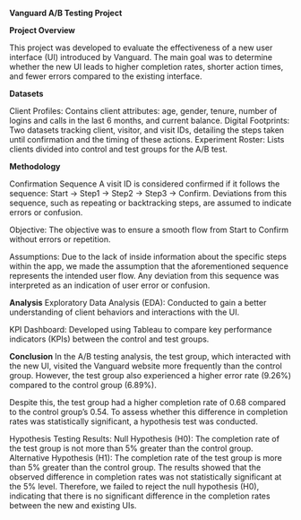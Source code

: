 **Vanguard A/B Testing Project**


**Project Overview**

This project was developed to evaluate the effectiveness of a new user interface (UI) introduced by Vanguard. The main goal was to determine whether the new UI leads to higher completion rates, shorter action times, and fewer errors compared to the existing interface.

**Datasets**

Client Profiles:
Contains client attributes: age, gender, tenure, number of logins and calls in the last 6 months, and current balance.
Digital Footprints:
Two datasets tracking client, visitor, and visit IDs, detailing the steps taken until confirmation and the timing of these actions.
Experiment Roster:
Lists clients divided into control and test groups for the A/B test.


**Methodology**

Confirmation Sequence
A visit ID is considered confirmed if it follows the sequence: Start → Step1 → Step2 → Step3 → Confirm. Deviations from this sequence, such as repeating or backtracking steps, are assumed to indicate errors or confusion.

Objective:
The objective was to ensure a smooth flow from Start to Confirm without errors or repetition.

Assumptions:
Due to the lack of inside information about the specific steps within the app, we made the assumption that the aforementioned sequence represents the intended user flow. Any deviation from this sequence was interpreted as an indication of user error or confusion.



**Analysis**
Exploratory Data Analysis (EDA): Conducted to gain a better understanding of client behaviors and interactions with the UI.

KPI Dashboard: Developed using Tableau to compare key performance indicators (KPIs) between the control and test groups.



**Conclusion**
In the A/B testing analysis, the test group, which interacted with the new UI, visited the Vanguard website more frequently than the control group. However, the test group also experienced a higher error rate (9.26%) compared to the control group (6.89%).

Despite this, the test group had a higher completion rate of 0.68 compared to the control group’s 0.54. To assess whether this difference in completion rates was statistically significant, a hypothesis test was conducted.

Hypothesis Testing Results:
Null Hypothesis (H0): The completion rate of the test group is not more than 5% greater than the control group.
Alternative Hypothesis (H1): The completion rate of the test group is more than 5% greater than the control group.
The results showed that the observed difference in completion rates was not statistically significant at the 5% level. Therefore, we failed to reject the null hypothesis (H0), indicating that there is no significant difference in the completion rates between the new and existing UIs.

